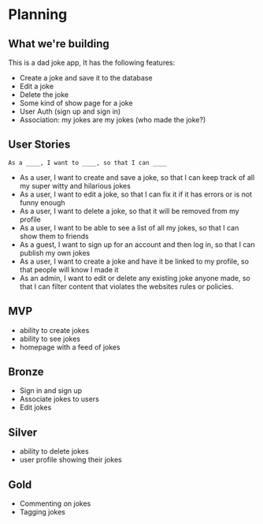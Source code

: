 # Planning


## What we're building
This is a dad joke app, It has the following features:

* Create a joke and save it to the database
* Edit a joke
* Delete the joke
* Some kind of show page for a joke
* User Auth (sign up and sign in)
* Association: my jokes are my jokes (who made the joke?)


## User Stories

`As a ____, I want to ____, so that I can ____`

* As a user, I want to create and save a joke, so that I can keep track of all my super witty and hilarious jokes
* As a user, I want to edit a joke, so that I can fix it if it has errors or is not funny enough
* As a user, I want to delete a joke, so that it will be removed from my profile
* As a user, I want to be able to see a list of all my jokes, so that I can show them to friends
* As a guest, I want to sign up for an account and then log in, so that I can publish my own jokes
* As a user, I want to create a joke and have it be linked to my profile, so that people will know I made it
* As an admin, I want to edit or delete any existing joke anyone made, so that I can filter content that violates the websites rules or policies.

## MVP
* ability to create jokes
* ability to see jokes
* homepage with a feed of jokes

## Bronze
* Sign in and sign up
* Associate jokes to users
* Edit jokes

## Silver
* ability to delete jokes
* user profile showing their jokes

## Gold
* Commenting on jokes
* Tagging jokes
